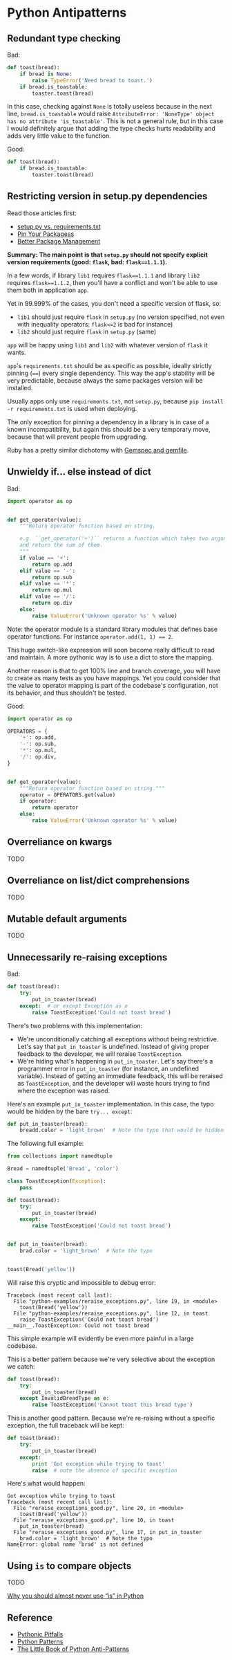 Python Antipatterns
===================

Redundant type checking
-----------------------

Bad:

```python
def toast(bread):
    if bread is None:
        raise TypeError('Need bread to toast.')
    if bread.is_toastable:
        toaster.toast(bread)
```

In this case, checking against `None` is totally useless because in the next
line, `bread.is_toastable` would raise `AttributeError: 'NoneType' object has
no attribute 'is_toastable'`. This is not a general rule, but in this case
I would definitely argue that adding the type checks hurts readability and adds
very little value to the function.

Good:

```python
def toast(bread):
    if bread.is_toastable:
        toaster.toast(bread)
```

Restricting version in setup.py dependencies
--------------------------------------------

Read those articles first:

* [setup.py vs.
  requirements.txt](https://caremad.io/2013/07/setup-vs-requirement/)
* [Pin Your Packagess](http://nvie.com/posts/pin-your-packages/)
* [Better Package Management](http://nvie.com/posts/better-package-management/)

**Summary: The main point is that `setup.py` should not specify explicit version
requirements (good: `flask`, bad: `flask==1.1.1`).**

In a few words, if library `lib1` requires `flask==1.1.1` and library `lib2`
requires `flask==1.1.2`, then you'll have a conflict and won't be able to use
them both in application `app`.

Yet in 99.999% of the cases, you don't need a specific version of flask, so:

* `lib1` should just require `flask` in `setup.py` (no version specified, not
  even with inequality operators: `flask<=2` is bad for instance)
* `lib2` should just require `flask` in `setup.py` (same)

`app` will be happy using `lib1` and `lib2` with whatever version of `flask` it
wants.

`app`'s `requirements.txt` should be as specific as possible, ideally
strictly pinning (`==`) every single dependency. This way the app's stability
will be very predictable, because always the same packages version will be
installed.

Usually apps only use `requirements.txt`, not `setup.py`, because `pip install
-r requirements.txt` is used when deploying.

The only exception for pinning a dependency in a library is in case of a known
incompatibility, but again this should be a very temporary move, because that
will prevent people from upgrading.

Ruby has a pretty similar dichotomy with [Gemspec and
gemfile](http://yehudakatz.com/2010/12/16/clarifying-the-roles-of-the-gemspec-and-gemfile/).

Unwieldy if... else instead of dict
-----------------------------------

Bad:

```python
import operator as op


def get_operator(value):
    """Return operator function based on string.

    e.g. ``get_operator('+')`` returns a function which takes two arguments
    and return the sum of them.
    """
    if value == '+':
        return op.add
    elif value == '-':
        return op.sub
    elif value == '*':
        return op.mul
    elif value == '/':
        return op.div
    else:
        raise ValueError('Unknown operator %s' % value)
```

Note: the operator module is a standard library modules that defines base
operator functions. For instance `operator.add(1, 1) == 2`.

This huge switch-like expression will soon become really difficult to read and
maintain. A more pythonic way is to use a dict to store the mapping.

Another reason is that to get 100% line and branch coverage, you will have to
create as many tests as you have mappings. Yet you could consider that the
value to operator mapping is part of the codebase's configuration, not its
behavior, and thus shouldn't be tested.

Good:

```python
import operator as op

OPERATORS = {
    '+': op.add,
    '-': op.sub,
    '*': op.mul,
    '/': op.div,
}


def get_operator(value):
    """Return operator function based on string."""
    operator = OPERATORS.get(value)
    if operator:
        return operator
    else:
        raise ValueError('Unknown operator %s' % value)
```

Overreliance on kwargs
----------------------

TODO

Overreliance on list/dict comprehensions
----------------------------------------

TODO

Mutable default arguments
-------------------------

TODO

Unnecessarily re-raising exceptions
-----------------------------------

Bad:

```python
def toast(bread):
    try:
        put_in_toaster(bread)
    except:  # or except Exception as e
        raise ToastException('Could not toast bread')
```

There's two problems with this implementation:

* We're unconditionally catching all exceptions without being restrictive.
  Let's say that `put_in_toaster` is undefined. Instead of giving proper
  feedback to the developer, we will reraise `ToastException`.
* We're hiding what's happening in `put_in_toaster`. Let's say there's
  a programmer error in `put_in_toaster` (for instance, an undefined variable).
  Instead of getting an immediate feedback, this will be reraised as
  `ToastException`, and the developer will waste hours trying to find where the
  exception was raised.

Here's an example `put_in_toaster` implementation. In this case, the typo would
be hidden by the bare `try... except`:

```python
def put_in_toaster(bread):
    breadd.color = 'light_brown'  # Note the typo that would be hidden
```

The following full example:

```python
from collections import namedtuple

Bread = namedtuple('Bread', 'color')

class ToastException(Exception):
    pass

def toast(bread):
    try:
        put_in_toaster(bread)
    except:
        raise ToastException('Could not toast bread')


def put_in_toaster(bread):
    brad.color = 'light_brown'  # Note the typo


toast(Bread('yellow'))
```

Will raise this cryptic and impossible to debug error:

```
Traceback (most recent call last):
  File "python-examples/reraise_exceptions.py", line 19, in <module>
    toast(Bread('yellow'))
  File "python-examples/reraise_exceptions.py", line 12, in toast
    raise ToastException('Could not toast bread')
__main__.ToastException: Could not toast bread
```

This simple example will evidently be even more painful in a large codebase.

This is a better pattern because we're very selective about the exception we
catch:

```python
def toast(bread):
    try:
        put_in_toaster(bread)
    except InvalidBreadType as e:
        raise ToastException('Cannot toast this bread type')
```

This is another good pattern. Because we're re-raising without a specific
exception, the full traceback will be kept:

```python
def toast(bread):
    try:
        put_in_toaster(bread)
    except:
        print 'Got exception while trying to toast'
        raise  # note the absence of specific exception
```

Here's what would happen:

```
Got exception while trying to toast
Traceback (most recent call last):
  File "reraise_exceptions_good.py", line 20, in <module>
    toast(Bread('yellow'))
  File "reraise_exceptions_good.py", line 10, in toast
    put_in_toaster(bread)
  File "reraise_exceptions_good.py", line 17, in put_in_toaster
    brad.color = 'light_brown'  # Note the typo
NameError: global name 'brad' is not defined
```

Using `is` to compare objects
-----------------------------

TODO

[Why you should almost never use “is” in
Python](http://blog.lerner.co.il/why-you-should-almost-never-use-is-in-python/)

Reference
---------

* [Pythonic Pitfalls](http://nafiulis.me/potential-pythonic-pitfalls.html)
* [Python Patterns](https://github.com/faif/python-patterns)
* [The Little Book of Python
  Anti-Patterns](http://docs.quantifiedcode.com/python-anti-patterns/)

